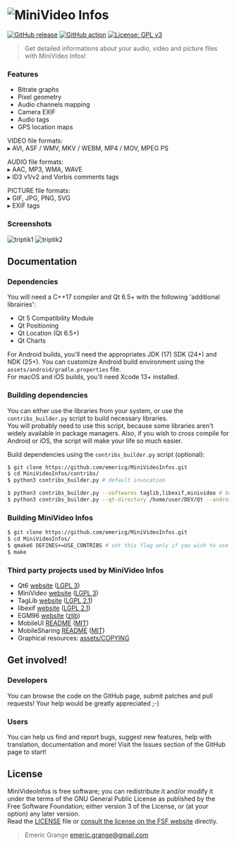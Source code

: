 # ![MiniVideo Infos](https://i.imgur.com/eKFauTe.jpg)

[![GitHub release](https://img.shields.io/github/release/emericg/MiniVideoInfos.svg?style=flat-square)](https://github.com/emericg/MiniVideoInfos/releases)
[![GitHub action](https://img.shields.io/github/actions/workflow/status/emericg/MiniVideoInfos/builds.yml?style=flat-square)](https://github.com/emericg/MiniVideoInfos/actions)
[![License: GPL v3](https://img.shields.io/badge/license-GPL%20v3-blue.svg?style=flat-square&color=brightgreen)](http://www.gnu.org/licenses/gpl-3.0)

> Get detailed informations about your audio, video and picture files with MiniVideo Infos!

### Features

- Bitrate graphs
- Pixel geometry
- Audio channels mapping
- Camera EXIF
- Audio tags
- GPS location maps

VIDEO file formats:  
▸ AVI, ASF / WMV, MKV / WEBM, MP4 / MOV, MPEG PS  

AUDIO file formats:  
▸ AAC, MP3, WMA, WAVE  
▸ ID3 v1/v2 and Vorbis comments tags  

PICTURE file formats:  
▸ GIF, JPG, PNG, SVG  
▸ EXIF tags  

### Screenshots

![triptik1](https://i.imgur.com/4UktjbK.png)
![triptik2](https://i.imgur.com/UFuHKvo.png)


## Documentation

### Dependencies

You will need a C++17 compiler and Qt 6.5+ with the following 'additional librairies':  
- Qt 5 Compatibility Module
- Qt Positioning
- Qt Location (Qt 6.5+)
- Qt Charts

For Android builds, you'll need the appropriates JDK (17) SDK (24+) and NDK (25+). You can customize Android build environment using the `assets/android/gradle.properties` file.  
For macOS and iOS builds, you'll need Xcode 13+ installed.  

### Building dependencies

You can either use the libraries from your system, or use the `contribs_builder.py` script to build necessary libraries.  
You will probably need to use this script, because some libraries aren't widely available in package managers. Also, if you wish to cross compile for Android or iOS, the script will make your life so much easier.  

Build dependencies using the `contribs_builder.py` script (optional):

```bash
$ git clone https://github.com/emericg/MiniVideoInfos.git
$ cd MiniVideoInfos/contribs/
$ python3 contribs_builder.py # default invocation

$ python3 contribs_builder.py --softwares taglib,libexif,minivideo # build only selected softwares
$ python3 contribs_builder.py --qt-directory /home/user/DEV/Qt --android-ndk /home/user/DEV/android-sdk/ndk/22.1.7171670/ --targets=android_armv8,android_armv7,android_x86,android_x86_64 # complex Android cross compilation
```

### Building MiniVideo Infos

```bash
$ git clone https://github.com/emericg/MiniVideoInfos.git
$ cd MiniVideoInfos/
$ qmake6 DEFINES+=USE_CONTRIBS # set this flag only if you wish to use the locally built dependencies
$ make
```

### Third party projects used by MiniVideo Infos

* Qt6 [website](https://www.qt.io) ([LGPL 3](https://www.gnu.org/licenses/lgpl-3.0.txt))
* MiniVideo [website](https://github.com/emericg/MiniVideo) ([LGPL 3](https://www.gnu.org/licenses/lgpl-3.0.txt))
* TagLib [website](https://taglib.org/) ([LGPL 2.1](https://www.gnu.org/licenses/lgpl-2.1.txt))
* libexif [website](https://github.com/libexif/libexif/) ([LGPL 2.1](https://www.gnu.org/licenses/lgpl-2.1.txt))
* EGM96 [website](https://github.com/emericg/EGM96) ([zlib](https://github.com/emericg/EGM96/blob/master/LICENSE))
* MobileUI [README](src/thirdparty/MobileUI/README.md) ([MIT](https://opensource.org/licenses/MIT))
* MobileSharing [README](src/thirdparty/MobileSharing/README.md) ([MIT](https://opensource.org/licenses/MIT))
* Graphical resources: [assets/COPYING](assets/COPYING)


## Get involved!

### Developers

You can browse the code on the GitHub page, submit patches and pull requests! Your help would be greatly appreciated ;-)

### Users

You can help us find and report bugs, suggest new features, help with translation, documentation and more! Visit the Issues section of the GitHub page to start!


## License

MiniVideoInfos is free software; you can redistribute it and/or modify it under the terms of the GNU General Public License as published by the Free Software Foundation; either version 3 of the License, or (at your option) any later version.  
Read the [LICENSE](LICENSE) file or [consult the license on the FSF website](https://www.gnu.org/licenses/gpl-3.0.txt) directly.

> Emeric Grange <emeric.grange@gmail.com>
